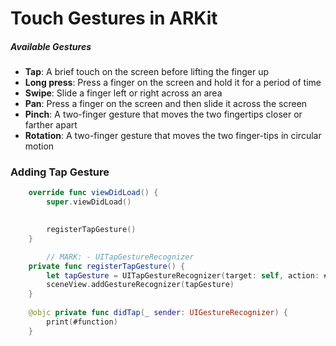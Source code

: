 # Touch Gestures in ARKit

##### Available Gestures 

- **Tap**: A brief touch on the screen before lifting the finger up
- **Long press**: Press a finger on the screen and hold it for a period of time 
- **Swipe**: Slide a finger left or right across an area 
- **Pan**: Press a finger on the screen and then slide it across the screen 
- **Pinch**: A two-finger gesture that moves the two fingertips closer or farther apart 
- **Rotation**: A two-finger gesture that moves the two finger-tips in circular motion 

### Adding Tap Gesture 

```swift
	override func viewDidLoad() {
        super.viewDidLoad()
        

        registerTapGesture()
    }

		// MARK: - UITapGestureRecognizer
    private func registerTapGesture() {
        let tapGesture = UITapGestureRecognizer(target: self, action: #selector(didTap(_:)))
        sceneView.addGestureRecognizer(tapGesture)
    }
    
    @objc private func didTap(_ sender: UIGestureRecognizer) {
        print(#function)
    }
```

